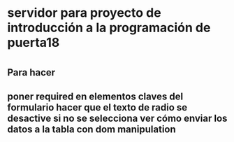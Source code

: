 <h1>servidor para proyecto de introducción a la programación de puerta18<h1>
<h2>Para hacer<h2>
poner required en elementos claves del formulario
hacer que el texto de radio se desactive si no se selecciona
ver cómo enviar los datos a la tabla con dom manipulation